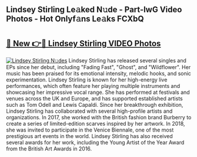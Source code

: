 ## Lindsey Stirling Le𝚊ked N𝚞de - Part-IwG Video Photos - Hot Onlyf𝚊ns Le𝚊ks FCXbQ

# <h2><a href="http://ab18462.deff.icu/?id=Lindsey+Stirling">🔗 New 👉🔴 Lindsey Stirling VIDEO Photos</a></h2>

[![Lindsey Stirling N𝚞des](https://i.imgur.com/rIISA9y.gif)](http://ab18462.deff.icu/?id=Lindsey+Stirling)
Lindsey Stirling has released several singles and EPs since her debut, including "Fading Fast", "Ghost", and "Wildflower". Her music has been praised for its emotional intensity, melodic hooks, and sonic experimentation. Lindsey Stirling is known for her high-energy live performances, which often feature her playing multiple instruments and showcasing her impressive vocal range. She has performed at festivals and venues across the UK and Europe, and has supported established artists such as Tom Odell and Lewis Capaldi. Since her breakthrough exhibition, Lindsey Stirling has collaborated with several high-profile artists and organizations. In 2017, she worked with the British fashion brand Burberry to create a series of limited-edition scarves inspired by her artwork. In 2018, she was invited to participate in the Venice Biennale, one of the most prestigious art events in the world. Lindsey Stirling has also received several awards for her work, including the Young Artist of the Year Award from the British Art Awards in 2016.
